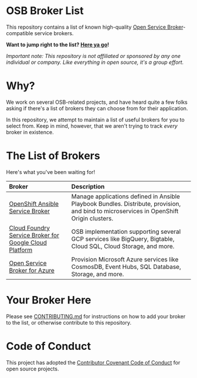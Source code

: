 # OSB Broker List

This repository contains a list of known high-quality
[Open Service Broker](https://www.openservicebrokerapi.org/)-compatible
service brokers.

**Want to jump right to the list? [Here ya go](#the-list-of-brokers)!**

_Important note: This repository is not affiliated or sponsored by any one
individual or company. Like everything in open source, it's a group effort._

# Why?

We work on several OSB-related projects, and have heard quite
a few folks asking if there's a list of brokers they can choose from for
their application.

In this repository, we attempt to maintain a list of useful brokers for you
to select from. Keep in mind, however, that we aren't trying to track *every*
broker in existence.

# The List of Brokers

Here's what you've been waiting for!

|Broker |Description |
|:-|:-|
| [OpenShift Ansible Service Broker](https://github.com/openshift/ansible-service-broker) | Manage applications defined in Ansible Playbook Bundles. Distribute, provision, and bind to microservices in OpenShift Origin clusters. |
|[Cloud Foundry Service Broker for Google Cloud Platform](https://github.com/GoogleCloudPlatform/gcp-service-broker) | OSB implementation supporting several GCP services like BigQuery, Bigtable, Cloud SQL, Cloud Storage, and more. |
|[Open Service Broker for Azure](https://github.com/Azure/open-service-broker-azure) | Provision Microsoft Azure services like CosmosDB, Event Hubs, SQL Database, Storage, and more. |

# Your Broker Here

Please see [CONTRIBUTING.md](./CONTRIBUTING.md) for instructions on how
to add your broker to the list, or otherwise contribute to this repository.

# Code of Conduct

This project has adopted the
[Contributor Covenant Code of Conduct](https://www.contributor-covenant.org/)
for open source projects.

